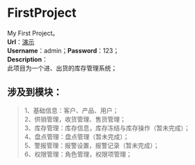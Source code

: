 # FirstProject
My First Project。<br/>
**Url**：[演示](http://47.92.121.229:8080/Saselomo1.0/toLogin.do)<br/>
**Username**：admin；**Password**：123；<br/>
**Description**：<br/>
此项目为一个进、出货的库存管理系统；<br/>
## 涉及到模块：
>1、基础信息：客户、产品、用户；<br/>
>2、供销管理，收货管理、售货管理；<br/>
>3、库存管理：库存信息，库存冻结与库存操作（暂未完成）；<br/>
>4、盘点管理：盘点管理（暂未完成）；<br/>
>5、警报管理：报警设置，报警记录（暂未完成）；<br/>
>6、权限管理：角色管理，权限项管理；<br/>
